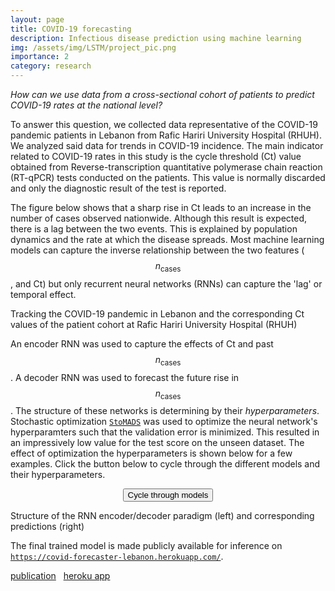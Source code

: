```yaml
---
layout: page
title: COVID-19 forecasting
description: Infectious disease prediction using machine learning
img: /assets/img/LSTM/project_pic.png
importance: 2
category: research
---
```


*How can we use data from a cross-sectional cohort of patients to predict COVID-19 rates at the national level?*

To answer this question, we collected data representative of the COVID-19 pandemic patients in Lebanon from Rafic Hariri University Hospital (RHUH). We analyzed said data for trends in COVID-19 incidence. The main indicator related to COVID-19 rates in this study is the cycle threshold (Ct) value obtained from Reverse-transcription quantitative polymerase chain reaction (RT-qPCR) tests conducted on the patients. This value is normally discarded and only the diagnostic result of the test is reported.

The figure below shows that a sharp rise in Ct leads to an increase in the number of cases observed nationwide. Although this result is expected, there is a lag between the two events. This is explained by population dynamics and the rate at which the disease spreads. Most machine learning models can capture the inverse relationship between the two features ($$n_\text{cases}$$, and Ct) but only recurrent neural networks (RNNs) can capture the 'lag' or  temporal effect.

<script>
    var index = 0;

    function changeBanner() {

        loop_imgs = document.getElementById("animation").children;
        
        [].forEach.call(loop_imgs, function(v, i) {
            loop_imgs[i].hidden = i !== index
        });
        index = (index + 1) % loop_imgs.length;
    }
    window.onload = function() {
        setInterval(changeBanner, 1000)
    };
</script>

<div class="row">
    <div class="col-sm mt-3 mt-md-0">
        <div id="animation">
            <img class="img-fluid rounded z-depth-1" src="{{ '/assets/img/LSTM/raw_data/animation_0.png' | relative_url }}" alt="" title="COVID simulation" hidden/>
            <img class="img-fluid rounded z-depth-1" src="{{ '/assets/img/LSTM/raw_data/animation_1.png' | relative_url }}" alt="" title="COVID simulation" hidden/>
            <img class="img-fluid rounded z-depth-1" src="{{ '/assets/img/LSTM/raw_data/animation_2.png' | relative_url }}" alt="" title="COVID simulation" hidden/>
            <img class="img-fluid rounded z-depth-1" src="{{ '/assets/img/LSTM/raw_data/animation_3.png' | relative_url }}" alt="" title="COVID simulation" hidden/>
        </div>
    </div>
</div>
<div class="caption">
    Tracking the COVID-19 pandemic in Lebanon and the corresponding Ct values of the patient cohort at Rafic Hariri University Hospital (RHUH)
</div>

An encoder RNN was used to capture the effects of Ct and past $$n_\text{cases}$$. A decoder RNN was used to forecast the future rise in $$n_\text{cases}$$. The structure of these networks is determining by their *hyperparameters*. Stochastic optimization <a href="https://arxiv.org/abs/1911.01012" target="_blank">`StoMADS`</a> was used to optimize the neural network's hyperparamters such that the validation error is minimized. This resulted in an impressively low value for the test score on the unseen dataset. The effect of optimization the hyperparameters is shown below for a few examples. Click the button below to cycle through the different models and their hyperparameters.

<script>
    // image sources in array. image[0] will have first image src, image[2] will have last src
    var images_1 = [
        "{{ '/assets/img/LSTM/HPO/model_scheme_001.png' | relative_url }}",
        "{{ '/assets/img/LSTM/HPO/model_scheme_002.png' | relative_url }}",
        "{{ '/assets/img/LSTM/HPO/model_scheme_003.png' | relative_url }}"
    ]

    var images_2 = [
        "{{ '/assets/img/LSTM/HPO/model_tuned_1.png' | relative_url }}",
        "{{ '/assets/img/LSTM/HPO/model_tuned_2.png' | relative_url }}",
        "{{ '/assets/img/LSTM/HPO/model_tuned_3.png' | relative_url }}"
    ]

    var step = 0;
    changeImage(); // set first image src after page loads

    function changeImage() {
        // exit if no images, or step = number of items in array
        if (typeof images_1 == "undefined" ||  step == images_1.length) return;     
        if (typeof images_2 == "undefined" ||  step == images_2.length) return; 

        document.getElementById('click_animation_1').src = images_1[step];
        document.getElementById('click_animation_2').src = images_2[step];
        if (step == 2) {
            step=0;
        } else {
            step++;
        }

    }
</script>

<div style="text-align: center; border: 0px solid">
    <button type="button" onclick="changeImage()">
        Cycle through models
    </button>
</div>

<p></p>

<div class="row justify-content-sm-center equal-height-medium ">
    <div class="col-sm-7 mt-1 mt-md-0">
        <img id="click_animation_1" class="img-fluid rounded z-depth-1" alt="" title="arbitrary policies"/>
    </div>
    <div class="col-sm-5 mt-1 mt-md-0">
        <img id="click_animation_2" class="img-fluid rounded z-depth-1" alt="" title="optimal policies"/>
    </div>
</div>
<div class="caption">
    Structure of the RNN encoder/decoder paradigm (left) and corresponding predictions (right)
</div>

The final trained model is made publicly available for inference on  <a href="https://covid-forecaster-lebanon.herokuapp.com/" target="_blank">`https://covid-forecaster-lebanon.herokuapp.com/`</a>.

<a href="https://www.gerad.ca/fr/papers/G-2021-48" target="_blank"><i class="fas fa-book"></i> publication</a>&nbsp;&nbsp;
<a href="https://covid-forecaster-lebanon.herokuapp.com/" target="_blank"> <i class="fab fa-github"></i> heroku app</a>

